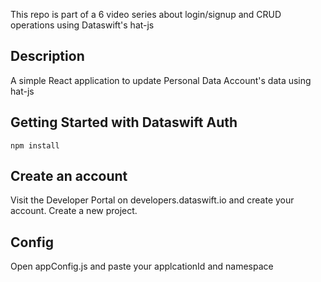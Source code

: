 
This repo is part of a 6 video series about login/signup and CRUD operations using Dataswift's hat-js

## Description
A simple React application to update Personal Data Account's data using hat-js

## Getting Started with Dataswift Auth
``` 
npm install 
```

## Create an account
Visit the Developer Portal on developers.dataswift.io and create your account.
Create a new project.

## Config
Open appConfig.js and paste your applcationId and namespace 
